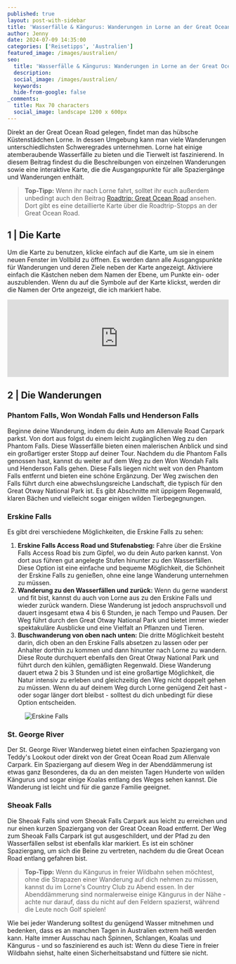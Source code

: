 ```yaml
---
published: true
layout: post-with-sidebar
title: 'Wasserfälle & Kängurus: Wanderungen in Lorne an der Great Ocean Road'
author: Jenny
date: 2024-07-09 14:35:00
categories: ['Reisetipps', 'Australien']
featured_image: /images/australien/
seo:
  title: 'Wasserfälle & Kängurus: Wanderungen in Lorne an der Great Ocean Road'
  description:
  social_image: /images/australien/
  keywords:
  hide-from-google: false
_comments:
  title: Max 70 characters
  social_image: landscape 1200 x 600px
---
```

Direkt an der Great Ocean Road gelegen, findet man das hübsche Küstenstädchen Lorne. In dessen Umgebung kann man viele Wanderungen unterschiedlichsten Schweregrades unternehmen. Lorne hat einige atemberaubende Wasserfälle zu bieten und die Tierwelt ist faszinierend. In diesem Beitrag findest du die Beschreibungen von einzelnen Wanderungen sowie eine interaktive Karte, die die Ausgangspunkte für alle Spaziergänge und Wanderungen enthält.

> **Top-Tipp:** Wenn ihr nach Lorne fahrt, solltet ihr euch außerdem unbedingt auch den Beitrag [Roadtrip: Great Ocean Road](2019-07-12-great-ocean-road) ansehen. Dort gibt es eine detaillierte Karte über die Roadtrip-Stopps an der Great Ocean Road.

## 1 | Die Karte 
Um die Karte zu benutzen, klicke einfach auf die Karte, um sie in einem neuen Fenster im Vollbild zu öffnen. Es werden dann alle Ausgangspunkte für Wanderungen und deren Ziele neben der Karte angezeigt. Aktiviere einfach die Kästchen neben dem Namen der Ebene, um Punkte ein- oder auszublenden. Wenn du auf die Symbole auf der Karte klickst, werden dir die Namen der Orte angezeigt, die ich markiert habe.

<!-- embed google map responsively  -->
<section>
<style>
  .google-maps {
    position: relative;
    padding-bottom: 35%; // This is the aspect ratio
    height: 0;
    overflow: hidden;
  }
  .google-maps iframe {
    position: absolute;
    top: 0;
    left: 0;
    width: 100% !important;
    height: 100% !important;
  }
</style>

<div class="google-maps">
  <iframe
    src="https://www.google.com/maps/d/u/0/embed?mid=1-kCbjsnnHcLkBj9MehuaZLcMyO1lXVE&ehbc=2E312F&noprof=1"
    width="640"
    height="480"
    style="border:0;"
    allowfullscreen=""
    loading="lazy"
  ></iframe>
  </div>
  </section>

## 2 | Die Wanderungen

### Phantom Falls, Won Wondah Falls und Henderson Falls
Beginne deine Wanderung, indem du dein Auto am Allenvale Road Carpark parkst. Von dort aus folgst du einem leicht zugänglichen Weg zu den Phantom Falls. Diese Wasserfälle bieten einen malerischen Anblick und sind ein großartiger erster Stopp auf deiner Tour.
Nachdem du die Phantom Falls genossen hast, kannst du weiter auf dem Weg zu den Won Wondah Falls und Henderson Falls gehen. Diese Falls liegen nicht weit von den Phantom Falls entfernt und bieten eine schöne Ergänzung. Der Weg zwischen den Falls führt durch eine abwechslungsreiche Landschaft, die typisch für den Great Otway National Park ist. Es gibt Abschnitte mit üppigem Regenwald, klaren Bächen und vielleicht sogar einigen wilden Tierbegegnungen.

### Erskine Falls
Es gibt drei verschiedene Möglichkeiten, die Erskine Falls zu sehen:

1. **Erskine Falls Access Road und Stufenabstieg:** Fahre über die Erskine Falls Access Road bis zum Gipfel, wo du dein Auto parken kannst. Von dort aus führen gut angelegte Stufen hinunter zu den Wasserfällen. Diese Option ist eine einfache und bequeme Möglichkeit, die Schönheit der Erskine Falls zu genießen, ohne eine lange Wanderung unternehmen zu müssen.
2. **Wanderung zu den Wasserfällen und zurück:** Wenn du gerne wanderst und fit bist, kannst du auch von Lorne aus zu den Erskine Falls und wieder zurück wandern. Diese Wanderung ist jedoch anspruchsvoll und dauert insgesamt etwa 4 bis 6 Stunden, je nach Tempo und Pausen. Der Weg führt durch den Great Otway National Park und bietet immer wieder spektakuläre Ausblicke und eine Vielfalt an Pflanzen und Tieren.
3. **Buschwanderung von oben nach unten:** Die dritte Möglichkeit besteht darin, dich oben an den Erskine Falls absetzen zu lassen oder per Anhalter dorthin zu kommen und dann hinunter nach Lorne zu wandern. Diese Route durchquert ebenfalls den Great Otway National Park und führt durch den kühlen, gemäßigten Regenwald. Diese Wanderung dauert etwa 2 bis 3 Stunden und ist eine großartige Möglichkeit, die Natur intensiv zu erleben und gleichzeitig den Weg nicht doppelt gehen zu müssen. Wenn du auf deinem Weg durch Lorne genügend Zeit hast - oder sogar länger dort bleibst - solltest du dich unbedingt für diese Option entscheiden.

<figure class="img1">
 	<img src="/images/australien/hikes-in-lorne.JPG" alt="Erskine Falls">
</figure>

### St. George River
Der St. George River Wanderweg bietet einen einfachen Spaziergang von Teddy's Lookout oder direkt von der Great Ocean Road zum Allenvale Carpark. Ein Spaziergang auf diesem Weg in der Abenddämmerung ist etwas ganz Besonderes, da du an den meisten Tagen Hunderte von wilden Kängurus und sogar einige Koalas entlang des Weges sehen kannst. Die Wanderung ist leicht und für die ganze Familie geeignet.

### Sheoak Falls
Die Sheoak Falls sind vom Sheoak Falls Carpark aus leicht zu erreichen und nur einen kurzen Spaziergang von der Great Ocean Road entfernt. Der Weg zum Sheoak Falls Carpark ist gut ausgeschildert, und der Pfad zu den Wasserfällen selbst ist ebenfalls klar markiert. Es ist ein schöner Spaziergang, um sich die Beine zu vertreten, nachdem du die Great Ocean Road entlang gefahren bist.

> **Top-Tipp:** Wenn du Kängurus in freier Wildbahn sehen möchtest, ohne die Strapazen einer Wanderung auf dich nehmen zu müssen, kannst du im Lorne's Country Club zu Abend essen. In der Abenddämmerung sind normalerweise einige Kängurus in der Nähe - achte nur darauf, dass du nicht auf den Feldern spazierst, während die Leute noch Golf spielen!

Wie bei jeder Wanderung solltest du genügend Wasser mitnehmen und bedenken, dass es an manchen Tagen in Australien extrem heiß werden kann. Halte immer Ausschau nach Spinnen, Schlangen, Koalas und Kängurus - und so faszinierend es auch ist: Wenn du diese Tiere in freier Wildbahn siehst, halte einen Sicherheitsabstand und füttere sie nicht.